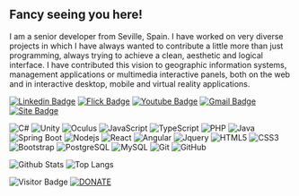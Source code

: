 ## Fancy seeing you here!

I am a senior developer from Seville, Spain. I have worked on very diverse projects in which I have always wanted to contribute a little more than just programming, always trying to achieve a clean, aesthetic and logical interface. I have contributed this vision to geographic information systems, management applications or multimedia interactive panels, both on the web and in interactive desktop, mobile and virtual reality applications.


[![Linkedin Badge](https://img.shields.io/badge/-arandam-181717?logo=Linkedin&logoColor=blue&link=https://www.linkedin.com/in/arandam/)](https://www.linkedin.com/in/arandam/) [![Flick Badge](https://img.shields.io/badge/-aarandam-181717?logo=flickr&logoColor=white&link=https://www.flickr.com/photos/aarandam/)](https://www.flickr.com/photos/aarandam/) [![Youtube Badge](https://img.shields.io/badge/-alexwing-181717?logo=youtube&logoColor=darkred&link=https://www.youtube.com/@alex-wing/)](https://www.youtube.com/@alex-wing/) [![Gmail Badge](https://img.shields.io/badge/-alexwing@gmail.com-181717?logo=Gmail&logoColor=darkred&link=mailto:alexwing@gmail.com)](mailto:alexwing@gmail.com)
[![Site Badge](https://img.shields.io/badge/-aaranda.es-181717?logo=WordPress&logoColor=white&link=mailto:alexwing@gmail.com)](https://aaranda.es) 


![C#](https://img.shields.io/badge/-C%23-181717?logo=csharp) 
![Unity](https://img.shields.io/badge/-Unity-181717?logo=Unity&logoColor=white)
![Oculus](https://img.shields.io/badge/-Oculus-181717?logo=Oculus&logoColor=white)
![JavaScript](https://img.shields.io/badge/-JavaScript-181717?logo=javascript)
![TypeScript](https://img.shields.io/badge/-TypeScript-181717?logo=typescript)
![PHP](https://img.shields.io/badge/-PHP-181717?logo=PHP) 
![Java](https://img.shields.io/badge/-Java-181717?logo=openjdk&logoColor=orange)
![Spring Boot](https://img.shields.io/badge/-SpringBoot-181717?logo=SpringBoot)
![Nodejs](https://img.shields.io/badge/-Nodejs-181717?logo=Node.js)
![React](https://img.shields.io/badge/-React-181717?logo=react)
![Angular](https://img.shields.io/badge/-Angular-181717?logo=Angular&logoColor=darkred)
![Jquery](https://img.shields.io/badge/-jQuery-181717?logo=jquery&logoColor=0769AD)
![HTML5](https://img.shields.io/badge/-HTML5-181717?logo=html5&logoColor=darkred)
![CSS3](https://img.shields.io/badge/-CSS3-181717?logo=css3&logoColor=blue)
![Bootstrap](https://img.shields.io/badge/-Bootstrap-181717?logo=bootstrap)
![PostgreSQL](https://img.shields.io/badge/-PostgreSQL-181717?logo=postgresql)
![MySQL](https://img.shields.io/badge/-MySQL-181717?logo=mysql)
![Git](https://img.shields.io/badge/-Git-181717?logo=git)
![GitHub](https://img.shields.io/badge/-GitHub-181717?logo=github)


![Github Stats](https://github-readme-stats.vercel.app/api?username=alexwing&count_private=true&show_icons=true&theme=transparent&hide_border=true&hide_title=true) ![Top Langs](https://github-readme-stats.vercel.app/api/top-langs/?username=alexwing&layout=compact&theme=transparent&hide_border=true&langs_count=10&hide_title=true&hide_progress=true)

![Visitor Badge](https://visitor-badge.laobi.icu/badge?page_id=alexwing.alexwing)
[![DONATE](https://img.shields.io/badge/-DONATE-blue?&logo=GitHub-Sponsors&logoColor=#EA4AAA&link=https://github.com/sponsors/alexwing)](https://github.com/sponsors/alexwing)




